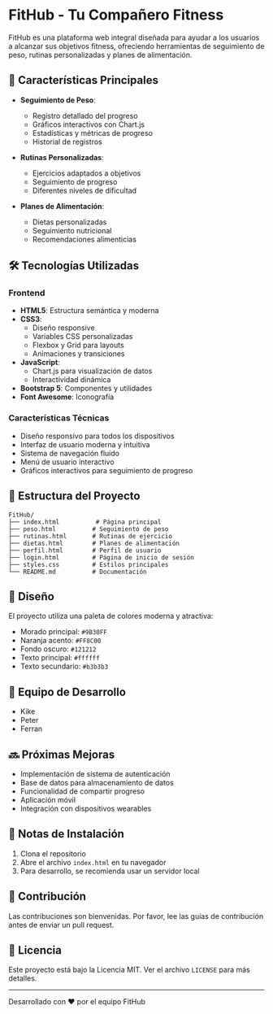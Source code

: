 # FitHub - Tu Compañero Fitness

FitHub es una plataforma web integral diseñada para ayudar a los usuarios a alcanzar sus objetivos fitness, ofreciendo herramientas de seguimiento de peso, rutinas personalizadas y planes de alimentación.

## 🚀 Características Principales

- **Seguimiento de Peso**: 
  - Registro detallado del progreso
  - Gráficos interactivos con Chart.js
  - Estadísticas y métricas de progreso
  - Historial de registros

- **Rutinas Personalizadas**:
  - Ejercicios adaptados a objetivos
  - Seguimiento de progreso
  - Diferentes niveles de dificultad

- **Planes de Alimentación**:
  - Dietas personalizadas
  - Seguimiento nutricional
  - Recomendaciones alimenticias

## 🛠️ Tecnologías Utilizadas

### Frontend
- **HTML5**: Estructura semántica y moderna
- **CSS3**: 
  - Diseño responsive
  - Variables CSS personalizadas
  - Flexbox y Grid para layouts
  - Animaciones y transiciones
- **JavaScript**:
  - Chart.js para visualización de datos
  - Interactividad dinámica
- **Bootstrap 5**: Componentes y utilidades
- **Font Awesome**: Iconografía

### Características Técnicas
- Diseño responsivo para todos los dispositivos
- Interfaz de usuario moderna y intuitiva
- Sistema de navegación fluido
- Menú de usuario interactivo
- Gráficos interactivos para seguimiento de progreso

## 📁 Estructura del Proyecto

```
FitHub/
├── index.html          # Página principal
├── peso.html          # Seguimiento de peso
├── rutinas.html       # Rutinas de ejercicio
├── dietas.html        # Planes de alimentación
├── perfil.html        # Perfil de usuario
├── login.html         # Página de inicio de sesión
├── styles.css         # Estilos principales
└── README.md          # Documentación
```

## 🎨 Diseño

El proyecto utiliza una paleta de colores moderna y atractiva:
- Morado principal: `#9B30FF`
- Naranja acento: `#FF8C00`
- Fondo oscuro: `#121212`
- Texto principal: `#ffffff`
- Texto secundario: `#b3b3b3`

## 👥 Equipo de Desarrollo

- Kike
- Peter
- Ferran

## 🔜 Próximas Mejoras

- Implementación de sistema de autenticación
- Base de datos para almacenamiento de datos
- Funcionalidad de compartir progreso
- Aplicación móvil
- Integración con dispositivos wearables

## 📝 Notas de Instalación

1. Clona el repositorio
2. Abre el archivo `index.html` en tu navegador
3. Para desarrollo, se recomienda usar un servidor local

## 🤝 Contribución

Las contribuciones son bienvenidas. Por favor, lee las guías de contribución antes de enviar un pull request.

## 📄 Licencia

Este proyecto está bajo la Licencia MIT. Ver el archivo `LICENSE` para más detalles.

---

Desarrollado con ❤️ por el equipo FitHub
